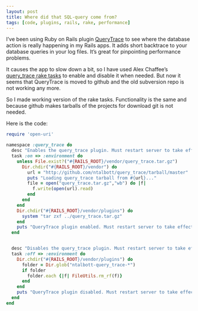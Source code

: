 ```yaml
---
layout: post
title: Where did that SQL-query come from?
tags: [code, plugins, rails, rake, performance]
---
```


I’ve been using Ruby on Rails plugin [QueryTrace](http://terralien.com/projects/querytrace/) to see where the database action is really happening in my Rails apps. It adds short backtrace to your database queries in your log files. It’s great for pinpointing performance problems.

It causes the app to slow down a bit, so I have used Alex Chaffee’s [query_trace rake tasks](http://pivots.pivotallabs.com/users/alex/blog/articles/300-rake-query-trace) to enable and disable it when needed. But now it seems that QueryTrace is moved to github and the old subversion repo is not working any more.

So I made working version of the rake tasks. Functionality is the same and because github makes tarballs of the projects for download git is not needed.

Here is the code:

```ruby
require 'open-uri'

namespace :query_trace do
  desc "Enables the query_trace plugin. Must restart server to take effect."
  task :on => :environment do
    unless File.exist?("#{RAILS_ROOT}/vendor/query_trace.tar.gz")
      Dir.chdir("#{RAILS_ROOT}/vendor") do
        url = "http://github.com/ntalbott/query_trace/tarball/master"
        puts "Loading query_trace tarball from #{url}..."
        file = open("query_trace.tar.gz","wb") do |f|
          f.write(open(url).read)
        end
      end
    end
    Dir.chdir("#{RAILS_ROOT}/vendor/plugins") do
      system "tar zxf ../query_trace.tar.gz"
    end
    puts "QueryTrace plugin enabled. Must restart server to take effect."
  end


  desc "Disables the query_trace plugin. Must restart server to take effect."
  task :off => :environment do
    Dir.chdir("#{RAILS_ROOT}/vendor/plugins") do
      folder = Dir.glob("ntalbott-query_trace-*")
      if folder
        folder.each {|f| FileUtils.rm_rf(f)}
      end
    end
    puts "QueryTrace plugin disabled. Must restart server to take effect."
  end
end
```
